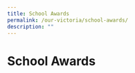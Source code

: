 ```yaml
---
title: School Awards
permalink: /our-victoria/school-awards/
description: ""
---
```

# **School Awards**